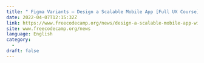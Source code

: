 ```yaml
---
title: " Figma Variants – Design a Scalable Mobile App [Full UX Course] "
date: 2022-04-07T12:15:32Z
link: https://www.freecodecamp.org/news/design-a-scalable-mobile-app-with-figma-variants/?utm_medium=RSS&utm_source=news.12bit.vn
site: www.freecodecamp.org/news
language: English
category:
  -   
draft: false
---
```

